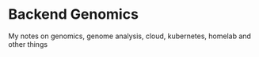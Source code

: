 # Backend Genomics 
My notes on genomics, genome analysis, cloud, kubernetes, homelab and other things
